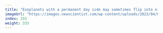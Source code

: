 ```yaml
---
title: "Exoplanets with a permanent day side may sometimes flip into night"
imageUrl: "https://images.newscientist.com/wp-content/uploads/2023/04/05163942/SEI_150992948.jpg?width=788"
index: 333
weight: 333
---
```

